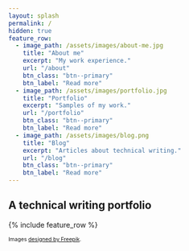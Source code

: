 ```yaml
---
layout: splash
permalink: /
hidden: true
feature_row:
  - image_path: /assets/images/about-me.jpg
    title: "About me"
    excerpt: "My work experience."
    url: "/about"
    btn_class: "btn--primary"
    btn_label: "Read more"
  - image_path: /assets/images/portfolio.jpg
    title: "Portfolio"
    excerpt: "Samples of my work."
    url: "/portfolio"
    btn_class: "btn--primary"
    btn_label: "Read more"
  - image_path: /assets/images/blog.png
    title: "Blog"
    excerpt: "Articles about technical writing."
    url: "/blog"
    btn_class: "btn--primary"
    btn_label: "Read more"      
---
```

## A technical writing portfolio
{% include feature_row %}
<p style="font-size: 8pt">Images <a href="http://www.freepik.com">designed by Freepik</a>.</p>
